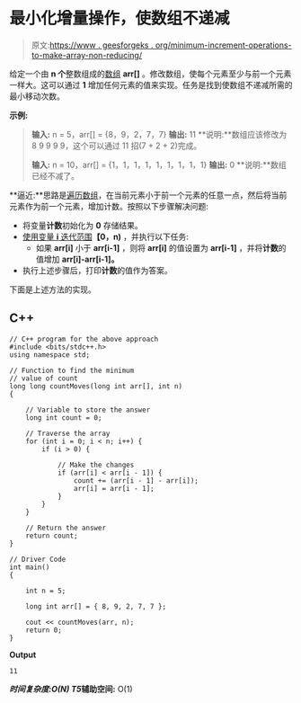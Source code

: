 # 最小化增量操作，使数组不递减

> 原文:[https://www . geesforgeks . org/minimum-increment-operations-to-make-array-non-reducing/](https://www.geeksforgeeks.org/minimize-increment-operations-to-make-array-non-decreasing/)

给定一个由 **n 个**整数组成的[数组](https://www.geeksforgeeks.org/array-data-structure/) **arr[]** 。修改数组，使每个元素至少与前一个元素一样大。这可以通过 **1** 增加任何元素的值来实现。任务是找到使数组不递减所需的最小移动次数。

**示例:**

> **输入:** n = 5，arr[] = {8，9，2，7，7}
> **输出:** 11
> **说明:**数组应该修改为 8 9 9 9 9，这个可以通过 11 招(7 + 2 + 2)完成。
> 
> **输入:** n = 10，arr[] = {1，1，1，1，1，1，1，1，1}
> **输出:** 0
> **说明:**数组已经不减了。

**逼近:**思路是[遍历数组](https://www.geeksforgeeks.org/c-program-to-traverse-an-array/)，在当前元素小于前一个元素的任意一点，然后将当前元素作为前一个元素，增加计数。按照以下步骤解决问题:

*   将变量**计数**初始化为 **0** 存储结果。
*   [使用变量 **i** 迭代范围](https://www.geeksforgeeks.org/range-based-loop-c/)**【0，n)** ，并执行以下任务:
    *   如果 **arr[i]** 小于 **arr[i-1]** ，则将 **arr[i]** 的值设置为 **arr[i-1]** ，并将**计数**的值增加 **arr[i]-arr[i-1]。**
*   执行上述步骤后，打印**计数**的值作为答案。

下面是上述方法的实现。

## C++

```
// C++ program for the above approach
#include <bits/stdc++.h>
using namespace std;

// Function to find the minimum
// value of count
long long countMoves(long int arr[], int n)
{

    // Variable to store the answer
    long int count = 0;

    // Traverse the array
    for (int i = 0; i < n; i++) {
        if (i > 0) {

            // Make the changes
            if (arr[i] < arr[i - 1]) {
                count += (arr[i - 1] - arr[i]);
                arr[i] = arr[i - 1];
            }
        }
    }

    // Return the answer
    return count;
}

// Driver Code
int main()
{

    int n = 5;

    long int arr[] = { 8, 9, 2, 7, 7 };

    cout << countMoves(arr, n);
    return 0;
}
```

**Output**

```
11
```

***时间复杂度:**O(N)*
T5**辅助空间:** O(1)